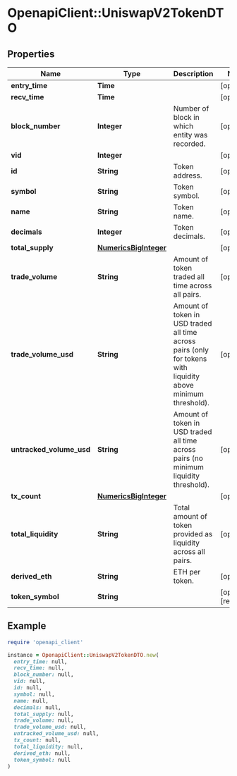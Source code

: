 # OpenapiClient::UniswapV2TokenDTO

## Properties

| Name | Type | Description | Notes |
| ---- | ---- | ----------- | ----- |
| **entry_time** | **Time** |  | [optional] |
| **recv_time** | **Time** |  | [optional] |
| **block_number** | **Integer** | Number of block in which entity was recorded. | [optional] |
| **vid** | **Integer** |  | [optional] |
| **id** | **String** | Token address. | [optional] |
| **symbol** | **String** | Token symbol. | [optional] |
| **name** | **String** | Token name. | [optional] |
| **decimals** | **Integer** | Token decimals. | [optional] |
| **total_supply** | [**NumericsBigInteger**](NumericsBigInteger.md) |  | [optional] |
| **trade_volume** | **String** | Amount of token traded all time across all pairs. | [optional] |
| **trade_volume_usd** | **String** | Amount of token in USD traded all time across pairs (only for tokens with liquidity above minimum threshold). | [optional] |
| **untracked_volume_usd** | **String** | Amount of token in USD traded all time across pairs (no minimum liquidity threshold). | [optional] |
| **tx_count** | [**NumericsBigInteger**](NumericsBigInteger.md) |  | [optional] |
| **total_liquidity** | **String** | Total amount of token provided as liquidity across all pairs. | [optional] |
| **derived_eth** | **String** | ETH per token. | [optional] |
| **token_symbol** | **String** |  | [optional][readonly] |

## Example

```ruby
require 'openapi_client'

instance = OpenapiClient::UniswapV2TokenDTO.new(
  entry_time: null,
  recv_time: null,
  block_number: null,
  vid: null,
  id: null,
  symbol: null,
  name: null,
  decimals: null,
  total_supply: null,
  trade_volume: null,
  trade_volume_usd: null,
  untracked_volume_usd: null,
  tx_count: null,
  total_liquidity: null,
  derived_eth: null,
  token_symbol: null
)
```

